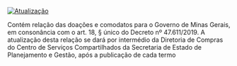 [![Atualização](https://github.com/dados-mg/doacoes-comodatos-amigo-estado-mg/actions/workflows/main.yaml/badge.svg)](https://repository.frictionlessdata.io/report?user=dados-mg&repo=doacoes-comodatos-amigo-estado-mg&flow=frictionless)


Contém relação das doações e comodatos para o Governo de Minas Gerais, em consonância com o art. 18, § único do Decreto nº 47.611/2019. A atualização desta relação se dará por intermédio da Diretoria de Compras do Centro de Serviços Compartilhados da Secretaria de Estado de Planejamento e Gestão, após a publicação de cada termo

